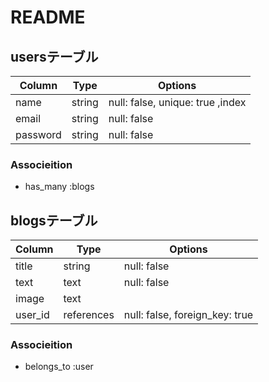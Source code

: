 # README
## usersテーブル

|Column|Type|Options|
|------|----|-------|
|name|string|null: false, unique: true ,index|
|email|string|null: false|
|password|string|null: false|

### Associeition
- has_many :blogs

## blogsテーブル

|Column|Type|Options|
|------|----|-------|
|title|string|null: false|
|text|text|null: false|
|image|text||
|user_id|references|null: false, foreign_key: true|

### Associeition
- belongs_to :user
